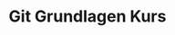 ---
title: Git Grundlagen Kurs
description: Ein Einsteigerkurs, der die Grundlagen von Git, einem verteilten Versionskontrollsystem, vermittelt.

course:
  name: Git Grundlagen Kurs
  icon: 🐙
  description_short: Ein eintägiger Kurs, der Ihnen die Grundlagen von Git näher bringt.
  description_long: Dieser Kurs bietet eine umfassende Einführung in Git, ein beliebtes verteiltes Versionskontrollsystem. Sie lernen die grundlegenden Konzepte von Git kennen, einschließlich Repositorys, Commits, Branches und Merging. Der Kurs deckt auch Themen wie die Einrichtung eines Git-Repositorys, das Hinzufügen und Verwalten von Dateien sowie die Zusammenarbeit mit anderen Entwicklern ab.
  level:
    rank: Einsteiger
    text: Für Einsteiger geeignet
  duration:
    total: 1
    unit: Tag
    text: in einem Tag
  price: 800€
  topics_key:
    - Einführung in Git
    - Repositorys und Commits
    - Branches und Merging
    - Einrichtung und Konfiguration
    - Dateiverwaltung
  all_topics:
    - Git-Grundlagen
    - Versionskontrolle
    - Repository-Verwaltung
    - Zusammenarbeit
---